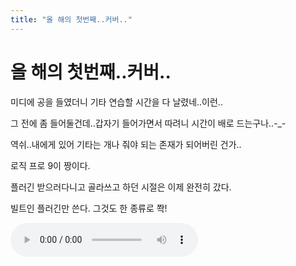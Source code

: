 ```yaml
---
title: "올 해의 첫번째..커버.."
---
```

# 올 해의 첫번째..커버..

미디에 공을 들였더니 기타 연습할 시간을 다 날렸네..이런..

그 전에 좀 들어둘건데..갑자기 들어가면서 따려니 시간이 배로 드는구나..-_-

역쉬..내에게 있어 기타는 개나 줘야 되는 존재가 되어버린 건가..
 
로직 프로 9이 짱이다. 

플러긴 받으러다니고 골라쓰고 하던 시절은 이제 완전히 갔다. 

빌트인 플러긴만 쓴다. 그것도 한 종류로 쫙!
 
<audio src="/assets/images/210e29d3ea4a2cc744e225bd81b16869.mp3" controls preload></audio>





